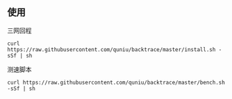
## 使用

三网回程
```shell
curl https://raw.githubusercontent.com/quniu/backtrace/master/install.sh -sSf | sh
```

测速脚本
```shell
curl https://raw.githubusercontent.com/quniu/backtrace/master/bench.sh -sSf | sh
```
